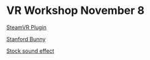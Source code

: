 # VR Workshop November 8

[SteamVR Plugin](https://github.com/ValveSoftware/steamvr_unity_plugin/releases/download/1.2.3/SteamVR.Plugin.unitypackage)

[Stanford Bunny](https://graphics.stanford.edu/~mdfisher/Data/Meshes/bunny.obj)

[Stock sound effect](http://soundbible.com/grab.php?id=1466&type=wav)
